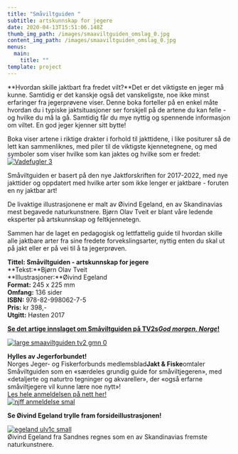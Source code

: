 ```yaml
---
title: "Småviltguiden "
subtitle: artskunnskap for jegere
date: 2020-04-13T15:51:06.148Z
thumb_img_path: /images/smaaviltguiden_omslag_0.jpg
content_img_path: /images/smaaviltguiden_omslag_0.jpg
menus:
  main:
    title: ""
template: project
---
```

**Hvordan skille jaktbart fra fredet vilt?**Det er det viktigste en jeger må kunne. Samtidig er det kanskje også det vanskeligste, noe ikke minst erfaringer fra jegerprøvene viser. Denne boka forteller på en enkel måte hvordan du i typiske jaktsituasjoner ser forskjell på de artene du kan felle - og hvilke du må la gå. Samtidig får du mye nyttig og spennende informasjon om viltet. En god jeger kjenner sitt bytte!

Boka viser artene i riktige drakter i forhold til jakttidene, i like positurer så de lett kan sammenliknes, med piler til de viktigste kjennetegnene, og med symboler som viser hvilke som kan jaktes og hvilke som er fredet:\
[![Vadefugler 3](https://ornforlag.no/static/a1d66b4fa7404a9223a59779e17e47af/4b190/vadere_oppslag4b.jpg "Vadefugler 3")](https://ornforlag.no/static/a1d66b4fa7404a9223a59779e17e47af/e5166/vadere_oppslag4b.jpg)

Småviltguiden er basert på den nye Jaktforskriften for 2017-2022, med nye jakttider og oppdatert med hvilke arter som ikke lenger er jaktbare - foruten en ny jaktbar art!

De livaktige illustrasjonene er malt av Øivind Egeland, en av Skandinavias mest begavede naturkunstnere. Bjørn Olav Tveit er blant våre ledende eksperter på artskunnskap og feltkjennetegn.

Sammen har de laget en pedagogisk og lettfattelig guide til hvordan skille alle jaktbare arter fra sine fredete forvekslingsarter, nyttig enten du skal ut på jakt eller er på vei til å ta jegerprøven.

**Tittel: Småviltguiden - artskunnskap for jegere**\
**Tekst:**Bjørn Olav Tveit\
**Illustrasjoner:**Øivind Egeland\
**Format:** 245 x 225 mm\
**Omfang:** 136 sider\
**ISBN:** 978-82-998062-7-5\
**Pris:** kr 398,-\
**Utgitt:** Høsten 2017

**[Se det artige innslaget om Småviltguiden på TV2s*God morgen, Norge*!](http://www.tv2.no/v/1236888/)**

[![large smaaviltguiden tv2 gmn 0](https://ornforlag.no/static/d9e9601059d5cd8385fd230c92ee4c52/4ec73/large_smaaviltguiden_tv2_gmn_0.jpg "large smaaviltguiden tv2 gmn 0")](http://www.tv2.no/v/1236888/)

**Hylles av Jegerforbundet!**\
Norges Jeger- og Fiskerforbunds medlemsblad**Jakt & Fiske**omtaler Småviltguiden som en «særdeles grundig guide for småviltjegeren», med «detaljerte og naturtro tegninger og akvareller», der «også erfarne småviltjegere vil kunne lære noe nytt»!\
[Les hele anmeldelsen på nett her!\
![njff anmeldelse smal](https://ornforlag.no/static/930aa10671543e48a45e339d753d3b71/bec10/njff-anmeldelse_smal.jpg "njff anmeldelse smal")](https://www.njff.no/tema/jaktogfiske/Sider/Grundig-guide-for-smaviltjegeren.aspx)

**Se Øivind Egeland trylle fram forsideillustrasjonen!**

[![egeland ulv1c small](https://ornforlag.no/static/3419ff581422e92e78bee5cf216d9718/41099/egeland_ulv1c_small.jpg "egeland ulv1c small")](https://ornforlag.no/static/3419ff581422e92e78bee5cf216d9718/41099/egeland_ulv1c_small.jpg)\
Øivind Egeland fra Sandnes regnes som en av Skandinavias fremste naturkunstnere.
